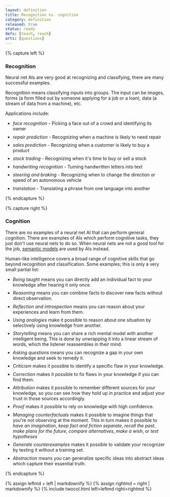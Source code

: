 ```yaml
---
layout: definition
title: Recognition vs. cognition
category: definition
released: true
status: ready
defs: [teach, reach]
arts: [questions]
---
```


<style>
li { margin-bottom: .6em;}
</style>

{% capture left %}

### Recognition

Neural net AIs are very good at recognizing and classifying, there are
many successful examples. 

Recognition means classifying inputs into groups. The input can be
images, forms (a form filled out by someone applying for a job or a
loan), data (a stream of data from a machine), etc.

Applications include:

* *face recognition* - Picking a face out of a crowd and identifying its owner
* *repair prediction* - Recognizing when a machine is likely to need repair
* *sales prediction* - Recognizing when a customer is likely to buy a product
* *stock trading* - Recognizing when it's time to buy or sell a stock
* *handwriting recognition* - Turning handwritten letters into text
* *steering and braking* - Recognizing when to change the direction or speed of an autonomous vehicle
* *translation* - Translating a phrase from one language into another


{% endcapture %}

{% capture right %}

### Cognition

There are no examples of a neural net AI that can perform general
cognition.  There are examples of AIs which perform cognitive tasks,
they just don't use neural nets to do so.  When neural nets are not a
good tool for the job, [semantic models](semantic) are used by AIs
instead.

Human-like intelligence covers a broad range of cognitive skills that
go beyond recognition and classification. Some examples; this is only
a very small partial list:

*  *Being taught* means you can directly add an individual fact to
   your knowledge after hearing it only once.
*  *Reasoning* means you can combine facts to discover new facts without direct observation.
 * *Reflection and introspection* means you can reason about your experiences and learn from them.
*  *Using analogies* make it possible to reason about one situation by selectively
using knowledge from another.
 * *Storytelling* means you can share a rich mental model with another intelligent being. This is done
 by unwrapping it into a linear stream of words, which the listener reassembles in their mind.
*  *Asking questions* means you can recognize a gap in your own knowledge and seek to remedy it.
*  *Criticism* makes it possible to identify a specific flaw in your knowledge.
*  *Correction* makes it possible to fix flaws in your knowledge if you can find them.
*  *Attribution* makes it possible to remember different sources for your knowledge, so you
 can see how they hold up in practice and adjust your trust in those sources accordingly.
 *  *Proof* makes it possible to rely on knowledge with high confidence.
 * *Managing counterfactuals* makes it possible to imagine things that
 you're not observing at the moment. This in turn makes it possible to *have an
 imagination*, *keep fact and fiction separate*, *recall the past*, *make plans for the future*, *compare alternatives*, *make a wish*, or *test hypotheses*
 * *Generate counterexamples* makes it possible to validate your recognizer by
 testing it without a training set.
 * *Abstraction* means you can generalize specific ideas into abstract ideas which capture their essential truth.



{% endcapture %}

{% assign leftmd = left | markdownify %}
{% assign rightmd = right | markdownify %}
{% include twocol.html left=leftmd right=rightmd %}

